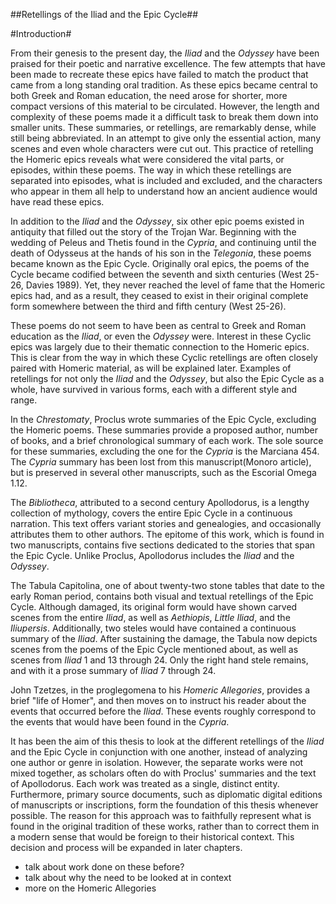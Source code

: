 ##Retellings of the Iliad and the Epic Cycle##

#Introduction#

From their genesis to the present day, the *Iliad* and the *Odyssey* have been praised for their poetic and narrative excellence. The few attempts that have been made to recreate these epics have failed to match the product that came from a long standing oral tradition. As these epics became central to both Greek and Roman education, the need arose for shorter, more compact versions of this material to be circulated. However, the length and complexity of these poems made it a difficult task to break them down into smaller units. These summaries, or retellings, are remarkably dense, while still being abbreviated. In an attempt to give only the essential action, many scenes and even whole characters were cut out. This practice of retelling the Homeric epics reveals what were considered the vital parts, or episodes, within these poems. The way in which these retellings are separated into episodes, what is included and excluded, and the characters who appear in them all help to understand how an ancient audience would have read these epics.

In addition to the *Iliad* and the *Odyssey*, six other epic poems existed in antiquity that filled out the story of the Trojan War. Beginning with the wedding of Peleus and Thetis found in the *Cypria*, and continuing until the death of Odysseus at the hands of his son in the *Telegonia*, these poems became known as the Epic Cycle. Originally oral epics, the poems of the Cycle became codified between the seventh and sixth centuries (West 25-26, Davies 1989). Yet, they never reached the level of fame that the Homeric epics had, and as a result, they ceased to exist in their original complete form somewhere between the third and fifth century (West 25-26). 

These poems do not seem to have been as central to Greek and Roman education as the *Iliad*, or even the *Odyssey* were. Interest in these Cyclic epics was largely due to their thematic connection to the Homeric epics. This is clear from the way in which these Cyclic retellings are often closely paired with Homeric material, as will be explained later. Examples of retellings for not only the *Iliad* and the *Odyssey*, but also the Epic Cycle as a whole, have survived in various forms, each with a different style and range. 

In the *Chrestomaty*, Proclus wrote summaries of the Epic Cycle, excluding the Homeric poems. These summaries provide a proposed author, number of books, and a brief chronological summary of each work. The sole source for these summaries, excluding the one for the *Cypria* is the Marciana 454. The *Cypria* summary has been lost from this manuscript(Monoro article), but is preserved in several other manuscripts, such as the Escorial Omega 1.12.  

The *Bibliotheca*, attributed to a second century Apollodorus, is a lengthy collection of mythology, covers the entire Epic Cycle in a continuous narration. This text offers variant stories and genealogies, and occasionally attributes them to other authors. The epitome of this work, which is found in two manuscripts, contains five sections dedicated to the stories that span the Epic Cycle. Unlike Proclus, Apollodorus includes the *Iliad* and the *Odyssey*. 

The Tabula Capitolina, one of about twenty-two stone tables that date to the early Roman period, contains both visual and textual retellings of the Epic Cycle. Although damaged, its original form would have shown carved scenes from the entire *Iliad*, as well as *Aethiopis*, *Little Iliad*, and the *Iliupersis*. Additionally, two steles would have contained a continuous summary of the *Iliad*. After sustaining the damage, the Tabula now depicts scenes from the poems of the Epic Cycle mentioned about, as well as scenes from *Iliad* 1 and 13 through 24. Only the right hand stele remains, and with it a prose summary of *Iliad* 7 through 24. 

John Tzetzes, in the proglegomena to his *Homeric Allegories*, provides a brief "life of Homer", and then moves on to instruct his reader about the events that occurred before the *Iliad*. These events roughly correspond to the events that would have been found in the *Cypria*. 

It has been the aim of this thesis to look at the different retellings of the *Iliad* and the Epic Cycle in conjunction with one another, instead of analyzing one author or genre in isolation. However, the separate works were not mixed together, as scholars often do with Proclus' summaries and the text of Apollodorus. Each work was treated as a single, distinct entity. Furthermore,  primary source documents, such as diplomatic digital editions of manuscripts or inscriptions, form the foundation of this thesis whenever possible. The reason for this approach was to faithfully represent what is found in the original tradition of these works, rather than to correct them in a modern sense that would be foreign to their historical context. This decision and process will be expanded in later chapters. 




- talk about work done on these before?
- talk about why the need to be looked at in context
- more on the Homeric Allegories